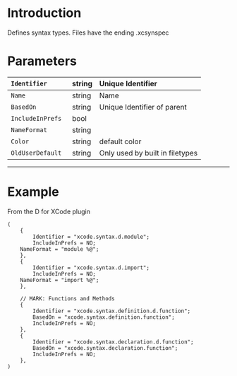 

# Introduction #

Defines syntax types. Files have the ending .xcsynspec


# Parameters #

| `Identifier ` | string | Unique Identifier  |
|:--------------|:-------|:-------------------|
| `Name `       | string | Name               |
| `BasedOn`     | string | Unique Identifier of parent |
| `IncludeInPrefs ` | bool   |                    |
| `NameFormat ` | string |                    |
| `Color `      | string | default color      |
| `OldUserDefault ` | string | Only used by built in filetypes |



---


# Example #

From the D for XCode plugin
```
(
    {
        Identifier = "xcode.syntax.d.module";
        IncludeInPrefs = NO;
	NameFormat = "module %@";
    },
    {
        Identifier = "xcode.syntax.d.import";
        IncludeInPrefs = NO;
	NameFormat = "import %@";
    },
	
	// MARK: Functions and Methods
	{
		Identifier = "xcode.syntax.definition.d.function";
		BasedOn = "xcode.syntax.definition.function";
		IncludeInPrefs = NO;
	},
	{
		Identifier = "xcode.syntax.declaration.d.function";
		BasedOn = "xcode.syntax.declaration.function";
		IncludeInPrefs = NO;
	},
)
```